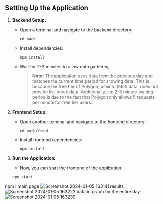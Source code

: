## Setting Up the Application

1. **Backend Setup:**
   - Open a terminal and navigate to the backend directory:
     ```
     cd back
     ```
   - Install dependencies:
     ```
     npm install
     ```
   - Wait for 2-3 minutes to allow data gathering.
     > **Note:** The application uses data from the previous day and matches the current time period for showing data. This is because the free tier of Polygon, used to fetch data, does not provide live stock data. Additionally, the 2-3 minute waiting period is due to the fact that Polygon only allows 5 requests per minute for free tier users.


2. **Frontend Setup:**
   - Open another terminal and navigate to the frontend directory:
     ```
     cd path/front
     ```
   - Install frontend dependencies:
     ```
     npm install
     ```

3. **Run the Application:**
   - Now, you can start the frontend of the application.

   ```
   npm start

npm i
main page
![Screenshot 2024-01-05 163141](https://github.com/Luthin2003/Stonks/assets/101446790/4e7f8c9d-3955-4f23-8eb9-b1af270c9a42)
results
![Screenshot 2024-01-05 163222](https://github.com/Luthin2003/Stonks/assets/101446790/607bc212-ad6d-4001-9819-ee9e38609f66)
data in graph for the entire day
![Screenshot 2024-01-05 163239](https://github.com/Luthin2003/Stonks/assets/101446790/f0ad1e3a-892c-4d5c-b913-30fb08736649)
